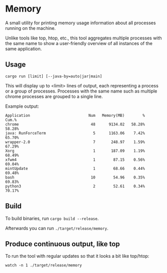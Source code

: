 # Memory

A small utility for printing memory usage information about all processes
running on the machine.

Unlike tools like top, htop, etc., this tool aggregates multiple processes with the
same name to show a user-friendly overview of all instances of the same
application.


## Usage

    cargo run [limit] [--java-by=auto|jar|main]

This will display up to \<limit> lines of output, each representing a process
or a group of processes. Processes with the same name such as multiple
chrome processes are grouped to a single line.

Example output:

    Application                          Num   Memory(MB)        %    Cum.%
    chrome                                48      9134.02   58.28%   58.28%
    java: RunForceTerm                     5      1163.06    7.42%   65.70%
    wrapper-2.0                            7       248.97    1.59%   67.29%
    Xorg                                   1       187.09    1.19%   68.49%
    xfwm4                                  1        87.15    0.56%   69.04%
    mintUpdate                             1        68.66    0.44%   69.48%
    bash                                  10        54.96    0.35%   69.83%
    python3                                2        52.61    0.34%   70.17%

## Build

To build binaries, run `cargo build --release`.

Afterwards you can run `./target/release/memory`.

## Produce continuous output, like top

To run the tool with regular updates so that it looks a bit like top/htop:

    watch -n 1 ./target/release/memory
